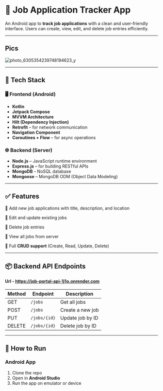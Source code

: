 # 📱 Job Application Tracker App

An Android app to **track job applications** with a clean and user-friendly interface. Users can create, view, edit, and delete job entries efficiently.

---
## Pics

![photo_6305354239748194623_y](https://github.com/user-attachments/assets/205e2ce8-5d37-4402-bade-f9f443775451)

---

## 🔧 Tech Stack

### 🖥️ Frontend (Android)
- **Kotlin**
- **Jetpack Compose**
- **MVVM Architecture**
- **Hilt (Dependency Injection)**
- **Retrofit** – for network communication
- **Navigation Component**
- **Coroutines + Flow** – for async operations

### 🌐 Backend (Server)
- **Node.js** – JavaScript runtime environment
- **Express.js** – for building RESTful APIs
- **MongoDB** – NoSQL database
- **Mongoose** – MongoDB ODM (Object Data Modeling)

---

## ✅ Features

 🔹 Add new job applications with title, description, and location
 
 🔹 Edit and update existing jobs
 
 🔹 Delete job entries
 
 🔹 View all jobs from server
 
 🔹 Full **CRUD support** (Create, Read, Update, Delete)


---

## 📦 Backend API Endpoints

#### Url - https://job-portal-api-1j1o.onrender.com

| Method | Endpoint       | Description          |
|--------|----------------|----------------------|
| GET    | `/jobs`        | Get all jobs         |
| POST   | `/jobs`        | Create a new job     |
| PUT    | `/jobs/{id}`   | Update job by ID     |
| DELETE | `/jobs/{id}`   | Delete job by ID     |

---

## 🚀 How to Run

### Android App
1. Clone the repo
2. Open in **Android Studio**
3. Run the app on emulator or device

